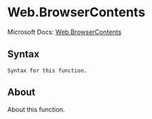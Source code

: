 ---
---

# Web.BrowserContents

Microsoft Docs: [Web.BrowserContents](https://docs.microsoft.com/en-us/powerquery-m/web-browsercontents)

## Syntax

```
Syntax for this function.
```

## About

About this function.

